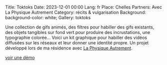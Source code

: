 Title: Toktoks
Date: 2023-12-01 00:00
Lang: fr
Place: Chelles
Partners: Avec La Physique Autrement
Category: récits & vulgarisation
Background: background-color: white;
Gallery: toktoks

Une collection de gifs animés, des filtres pour habiller des gifs existants, des objets tangibles sur fond vert pour produire des incrustations, une typographie colorée… Voici un kit graphique pour habiller des vidéos diffusées sur les réseaux et leur donner une identité propre. Un projet développé lors de ma résidence avec [La Physique Autrement](https://hebergement.universite-paris-saclay.fr/supraconductivite/projet/toktoks/).

[voir une démo](https://youtu.be/uIqkitE1gqQ?feature=shared)